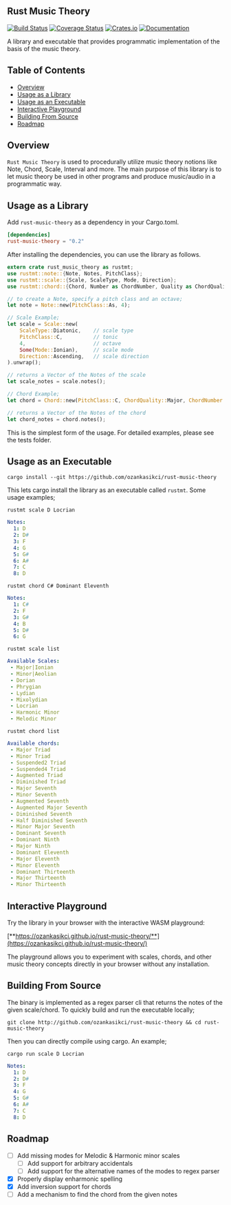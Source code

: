 ## Rust Music Theory

[![Build Status](https://travis-ci.com/ozankasikci/rust-music-theory.svg?branch=master)](https://travis-ci.com/ozankasikci/rust-music-theory)
[![Coverage Status](https://coveralls.io/repos/github/ozankasikci/rust-music-theory/badge.svg?branch=master)](https://coveralls.io/github/ozankasikci/rust-music-theory?branch=master)
[![Crates.io](https://img.shields.io/crates/v/rust-music-theory.svg?style=flat-square)](https://crates.io/crates/rust-music-theory)
[![Documentation](https://docs.rs/rust-music-theory/badge.svg)](https://docs.rs/rust-music-theory)

A library and executable that provides programmatic implementation of the basis of the music theory.
## Table of Contents

- [Overview](#overview)
- [Usage as a Library](#usage-as-a-library)
- [Usage as an Executable](#usage-as-an-executable)
- [Interactive Playground](#interactive-playground)
- [Building From Source](#building-from-source)
- [Roadmap](#roadmap)

## Overview

`Rust Music Theory` is used to procedurally utilize music theory notions like Note, Chord, Scale,
Interval and more. The main purpose of this library is to let music theory be used in other programs and produce music/audio in a programmatic way.

## Usage as a Library
Add `rust-music-theory` as a dependency in your Cargo.toml.
```toml
[dependencies]
rust-music-theory = "0.2"
```

After installing the dependencies, you can use the library as follows.
```rust
extern crate rust_music_theory as rustmt;
use rustmt::note::{Note, Notes, PitchClass};
use rustmt::scale::{Scale, ScaleType, Mode, Direction};
use rustmt::chord::{Chord, Number as ChordNumber, Quality as ChordQuality};

// to create a Note, specify a pitch class and an octave;
let note = Note::new(PitchClass::As, 4);

// Scale Example;
let scale = Scale::new(
    ScaleType::Diatonic,    // scale type
    PitchClass::C,          // tonic
    4,                      // octave
    Some(Mode::Ionian),     // scale mode
    Direction::Ascending,   // scale direction
).unwrap();

// returns a Vector of the Notes of the scale
let scale_notes = scale.notes();

// Chord Example;
let chord = Chord::new(PitchClass::C, ChordQuality::Major, ChordNumber::Triad);

// returns a Vector of the Notes of the chord
let chord_notes = chord.notes();

```

This is the simplest form of the usage. For detailed examples, please see the tests folder.

## Usage as an Executable

`cargo install --git https://github.com/ozankasikci/rust-music-theory`

This lets cargo install the library as an executable called `rustmt`. Some usage examples;

`rustmt scale D Locrian`
```yaml
Notes:
  1: D
  2: D#
  3: F
  4: G
  5: G#
  6: A#
  7: C
  8: D
```
`rustmt chord C# Dominant Eleventh`
```yaml
Notes:
  1: C#
  2: F
  3: G#
  4: B
  5: D#
  6: G
```

`rustmt scale list`
```yaml
Available Scales:
 - Major|Ionian
 - Minor|Aeolian
 - Dorian
 - Phrygian
 - Lydian
 - Mixolydian
 - Locrian
 - Harmonic Minor
 - Melodic Minor
```


`rustmt chord list`
```yaml
Available chords:
 - Major Triad
 - Minor Triad
 - Suspended2 Triad
 - Suspended4 Triad
 - Augmented Triad
 - Diminished Triad
 - Major Seventh
 - Minor Seventh
 - Augmented Seventh
 - Augmented Major Seventh
 - Diminished Seventh
 - Half Diminished Seventh
 - Minor Major Seventh
 - Dominant Seventh
 - Dominant Ninth
 - Major Ninth
 - Dominant Eleventh
 - Major Eleventh
 - Minor Eleventh
 - Dominant Thirteenth
 - Major Thirteenth
 - Minor Thirteenth
```

## Interactive Playground

Try the library in your browser with the interactive WASM playground:

[**https://ozankasikci.github.io/rust-music-theory/**](https://ozankasikci.github.io/rust-music-theory/)

The playground allows you to experiment with scales, chords, and other music theory concepts directly in your browser without any installation.

## Building From Source

The binary is implemented as a regex parser cli that returns the notes of the given scale/chord.
To quickly build and run the executable locally;

`git clone http://github.com/ozankasikci/rust-music-theory && cd rust-music-theory`

Then you can directly compile using cargo. An example;

`cargo run scale D Locrian`
```yaml
Notes:
  1: D
  2: D#
  3: F
  4: G
  5: G#
  6: A#
  7: C
  8: D
```

[1]: https://en.wikipedia.org/wiki/Cadence
## Roadmap
- [ ] Add missing modes for Melodic & Harmonic minor scales
    - [ ] Add support for arbitrary accidentals
    - [ ] Add support for the alternative names of the modes to regex parser
- [x] Properly display enharmonic spelling
- [x] Add inversion support for chords
- [ ] Add a mechanism to find the chord from the given notes
